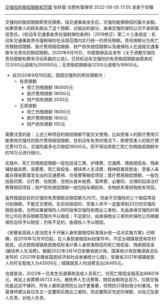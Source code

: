 [交强险的赔偿限额和范围](https://mp.weixin.qq.com/s/CPWBBCv0kNGxcQIwN6mNeA)
张秋菊 合肥秋菊律师 2022-09-05 17:05 发表于安徽
___
交强险的赔偿限额即责任限额，指交通事故发生后，交强险能够赔偿的最大金额。如果受害人的损失超出了这个限额，对超出的部分，承保交强险保险公司不承担赔偿责任。《机动车交通事故责任强制保险条例》（2019修正）第二十三条规定：机动车交通事故责任强制保险在全国范围内实行统一的责任限额。责任限额分为死亡伤残赔偿限额、医疗费用赔偿限额、财产损失赔偿限额以及被保险人在道路交通事故中无责任的赔偿限额。2020年9月10日，中国银保监会发布《关于调整交强险责任限额和费率浮动系数的公告》，已将机动车交强险的有责赔偿限额由原来的122000元调增为200000元；无责赔偿限额由12100元调增为19900元。

- 自2020年9月19日起，我国交强险的责任限额为：
	- 有责限额
		- 死亡伤残限额 180000元
		- 医疗费用限额 18000元
		- 财产损失限额 2000元
	- 无责限额
		- 死亡伤残限额 18000元
		- 医疗费用限额 1800元
		- 财产损失限额 100元

需要注意的是：上述三种项目的赔偿限额不能交叉使用。比如受害人的医疗费用只能使用交强险的医疗费用赔偿限额，在机动车有责的情况下，即使受害人的医疗费花费10万元，交强险最多也只赔偿18000元，而不得动用死亡死亡伤残赔偿限额中的18万元进行赔付。

实践中，死亡伤残赔偿限额一般包括误工费、护理费、交通费、残疾赔偿金、残疾辅助器具费、丧葬费、死亡赔偿金、被扶养人生活费、精神损害抚慰金、受害人亲属办理丧葬事宜支出的交通费用、住宿费等赔偿项目；医疗费用赔偿限额，一般包括医药费、诊疗费、住院费、住院伙食补助费、营养费、必要的、合理的后续治疗费等赔偿项目；财产损失赔偿限额一般包括车辆损失、衣物损失等财物损失项目。

虽然我国目前的交强险有责限额总赔偿额为20万，但由于交强险的三个赔偿项目分别限额，不能交叉使用，在实际赔偿时，受害人并不一定能得到20万的交强险赔偿金额。当然如果被保险人同时投保交强险和商业三者险，先由承保交强险的保险公司在责任限额范围内予以赔偿；不足部分，由承保商业三者险的保险公司根据保险合同予以赔偿；仍有不足的，由侵权人予以赔偿。

《安徽省高级人民法院关于开展人身损害赔偿标准城乡统一试点实施方案》已明确，自2019年12月16日起，在人身损害赔偿纠纷案件中，不区分城镇居民和农村居民，试点按照城镇居民赔偿标准计算人身损害赔偿的死亡赔偿金、残疾赔偿金(被扶养人生活费)。根据2022年3月14日安徽省统计局、国家统计局安徽调查总队发布的《2021年安徽省国民经济和社会发展统计公报》，安徽省2021年城镇居民人均可支配收入为43009元；城镇居民人均消费支出26495元。

也就是说，2022年一旦发生交通事故造成人员死亡，仅死亡赔偿金就高达886018元，再加上丧葬费48722.5元、被抚养人生活费等，赔偿金额将达百万，仅靠交强险是远远不够的，所有人都知道预防比治疗更重要，但预防只得到很少的重视。秋菊律师建议各位车主一定要购买商业三者险，而且要购买充足的保额，对自己及家人负责，对他人负责。